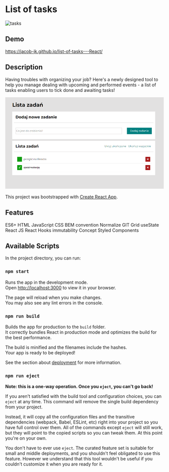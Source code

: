 # List of tasks

![tasks](https://cdn.dribbble.com/users/4241563/screenshots/11874468/media/7796309c77cf752615a3f9062e6a3b3d.gif)

## Demo

https://jacob-jk.github.io/list-of-tasks---React/

## Description

Having troubles with organizing your job? Here's a newly designed tool to help you manage dealing with upcoming and performed events - a list of tasks enabling users to tick done and awaiting tasks!

![app](/public/images/screenshot.png)

This project was bootstrapped with [Create React App](https://github.com/facebook/create-react-app).

## Features

ES6+
HTML
JavaScript
CSS
BEM convention
Normalize
GIT
Grid
useState
React JS
React Hooks
immutability Concept
Styled Components

## Available Scripts

In the project directory, you can run:

### `npm start`

Runs the app in the development mode.\
Open [http://localhost:3000](http://localhost:3000) to view it in your browser.

The page will reload when you make changes.\
You may also see any lint errors in the console.

### `npm run build`

Builds the app for production to the `build` folder.\
It correctly bundles React in production mode and optimizes the build for the best performance.

The build is minified and the filenames include the hashes.\
Your app is ready to be deployed!

See the section about [deployment](https://facebook.github.io/create-react-app/docs/deployment) for more information.

### `npm run eject`

**Note: this is a one-way operation. Once you `eject`, you can't go back!**

If you aren't satisfied with the build tool and configuration choices, you can `eject` at any time. This command will remove the single build dependency from your project.

Instead, it will copy all the configuration files and the transitive dependencies (webpack, Babel, ESLint, etc) right into your project so you have full control over them. All of the commands except `eject` will still work, but they will point to the copied scripts so you can tweak them. At this point you're on your own.

You don't have to ever use `eject`. The curated feature set is suitable for small and middle deployments, and you shouldn't feel obligated to use this feature. However we understand that this tool wouldn't be useful if you couldn't customize it when you are ready for it.
